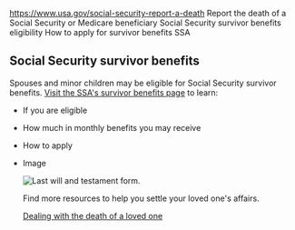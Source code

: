 

https://www.usa.gov/social-security-report-a-death
Report the death of a Social Security or Medicare beneficiary
Social Security survivor benefits eligibility
How to apply for survivor benefits SSA

**Social Security survivor benefits**
-------------------------------------

Spouses and minor children may be eligible for Social Security survivor benefits.
[Visit the SSA's survivor benefits page](https://www.ssa.gov/benefits/survivors/)
to learn:

* If you are eligible
* How much in monthly benefits you may receive
* How to apply

* Image

  ![Last will and testament form.](https://www.usa.gov/s3/files/styles/large/public/2023-01/Banner_img_Death_of_a_loved_one_en.png?itok=FZEiu6JW)

  Find more resources to help you settle your loved one's affairs.

  [Dealing with the death of a loved one](https://www.usa.gov/death-loved-one)
